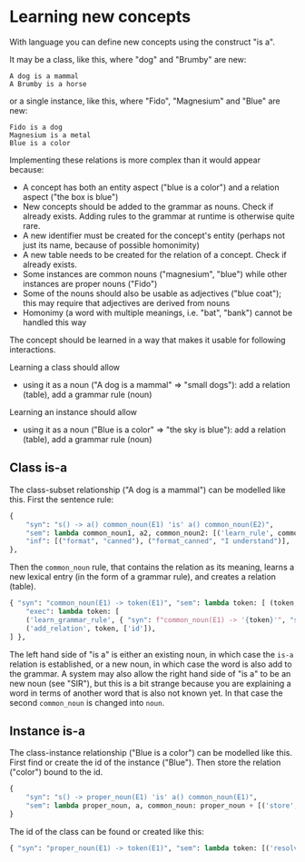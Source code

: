 # Learning new concepts

With language you can define new concepts using the construct "is a".

It may be a class, like this, where "dog" and "Brumby" are new:

    A dog is a mammal
    A Brumby is a horse

or a single instance, like this, where "Fido", "Magnesium" and "Blue" are new:

    Fido is a dog
    Magnesium is a metal
    Blue is a color

Implementing these relations is more complex than it would appear because:

* A concept has both an entity aspect ("blue is a color") and a relation aspect ("the box is blue")
* New concepts should be added to the grammar as nouns. Check if already exists. Adding rules to the grammar at runtime is otherwise quite rare.
* A new identifier must be created for the concept's entity (perhaps not just its name, because of possible homonimity)
* A new table needs to be created for the relation of a concept. Check if already exists.
* Some instances are common nouns ("magnesium", "blue") while other instances are proper nouns ("Fido")
* Some of the nouns should also be usable as adjectives ("blue coat"); this may require that adjectives are derived from nouns
* Homonimy (a word with multiple meanings, i.e. "bat", "bank") cannot be handled this way

The concept should be learned in a way that makes it usable for following interactions.

Learning a class should allow

* using it as a noun ("A dog is a mammal" => "small dogs"): add a relation (table), add a grammar rule (noun)

Learning an instance should allow

* using it as a noun ("Blue is a color" => "the sky is blue"): add a relation (table), add a grammar rule (noun)

## Class is-a

The class-subset relationship ("A dog is a mammal") can be modelled like this. First the sentence rule:

~~~python
{
    "syn": "s() -> a() common_noun(E1) 'is' a() common_noun(E2)",
    "sem": lambda common_noun1, a2, common_noun2: [('learn_rule', common_noun2[0], common_noun1)],
    "inf": [("format", "canned"), ("format_canned", "I understand")],
},
~~~

Then the `common_noun` rule, that contains the relation as its meaning, learns a new lexical entry (in the form of a grammar rule), and creates a relation (table).

~~~python
{ "syn": "common_noun(E1) -> token(E1)", "sem": lambda token: [ (token, E1) ],
    "exec": lambda token: [
    ('learn_grammar_rule', { "syn": f"common_noun(E1) -> '{token}'", "sem": lambda: [(token, E1)] }),
    ('add_relation', token, ['id']),
] },

~~~

The left hand side of "is a" is either an existing noun, in which case the `is-a` relation is established, or a new noun, in which case the word is also add to the grammar. A system may also allow the right hand side of "is a" to be an new noun (see "SIR"), but this is a bit strange because you are explaining a word in terms of another word that is also not known yet. In that case the second `common_noun` is changed into `noun`.

## Instance is-a

The class-instance relationship ("Blue is a color") can be modelled like this. First find or create the id of the instance ("Blue"). Then store the relation ("color") bound to the id.

~~~python
{
    "syn": "s() -> proper_noun(E1) 'is' a() common_noun(E1)",
    "sem": lambda proper_noun, a, common_noun: proper_noun + [('store', common_noun)]
}
~~~

The id of the class can be found or created like this:

~~~python
{ "syn": "proper_noun(E1) -> token(E1)", "sem": lambda token: [('resolve_name', token, E1)] },
~~~



